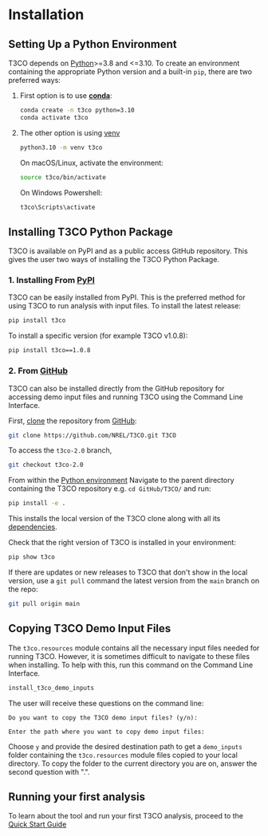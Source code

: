 # Installation
## Setting Up a Python Environment <a name="setting-up-env"></a>
T3CO depends on [Python](https://www.python.org/downloads/)>=3.8 and <=3.10. To create an environment containing the appropriate Python version and a built-in `pip`, there are two preferred ways:

1. First option is to use [**conda**](https://docs.conda.io/projects/conda/en/latest/user-guide/install/index.html):

    ```bash
    conda create -n t3co python=3.10
    conda activate t3co
    ```

2. The other option is using [venv](https://docs.python.org/3/library/venv.html)

    ```bash
    python3.10 -m venv t3co
    ```

    On macOS/Linux, activate the environment:

    ```bash
    source t3co/bin/activate
    ```

    On Windows Powershell:
    
    ```bash
    t3co\Scripts\activate
    ```

## Installing T3CO Python Package
T3CO is available on PyPI and as a public access GitHub repository. This gives the user two ways of installing the T3CO Python Package.
### 1. Installing From [PyPI](https://pypi.org/project/t3co/) <a name=install-from-pypi></a>
T3CO can be easily installed from PyPI. This is the preferred method for using T3CO to run analysis with input files. To install the latest release:
```bash
pip install t3co
```

To install a specific version (for example T3CO v1.0.8):
```bash
pip install t3co==1.0.8
```

### 2. From [GitHub](https://github.com/NREL/T3CO)
T3CO can also be installed directly from the GitHub repository for accessing demo input files and running T3CO using the Command Line Interface.

First, [clone](https://git-scm.com/docs/git-clone) the repository from [GitHub](https://github.com/NREL/T3CO):
```bash
git clone https://github.com/NREL/T3CO.git T3CO
```

To access the `t3co-2.0` branch, 
```bash
git checkout t3co-2.0
```

From within the [Python environment](#setting-up-env) Navigate to the parent directory containing the T3CO repository e.g. `cd GitHub/T3CO/` and run:
```bash
pip install -e .
```
This installs the local version of the T3CO clone along with all its [dependencies](https://github.com/NREL/T3CO/blob/29b0e848360b3b2de84b555bf52c52bf6e76134e/requirements.txt).

Check that the right version of T3CO is installed in your environment:
```bash
pip show t3co
```

If there are updates or new releases to T3CO that don't show in the local version, use a `git pull` command the latest version from the `main` branch on the repo:
```bash
git pull origin main
```


## Copying T3CO Demo Input Files <a name=copy-demo-inputs></a>
The `t3co.resources` module contains all the necessary input files needed for running T3CO. However, it is sometimes difficult to navigate to these files when installing. To help with this, run this command on the Command Line Interface.

```bash
install_t3co_demo_inputs
```

The user will receive these questions on the command line:

`Do you want to copy the T3CO demo input files? (y/n):`

`Enter the path where you want to copy demo input files:`

Choose `y` and provide the desired destination path to get a `demo_inputs` folder containing the `t3co.resources` module files copied to your local directory. To copy the folder to the current directory you are on, answer the second question with ".".

## Running your first analysis
To learn about the tool and run your first T3CO analysis, proceed to the [Quick Start Guide](./quick_start.md)